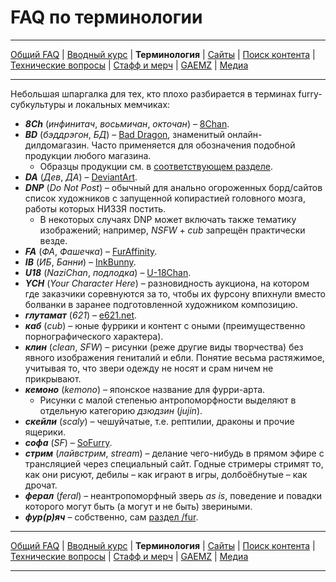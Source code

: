 # FAQ по терминологии

---

[Общий FAQ](faq.md) | [Вводный курс](intro.md) | **Терминология** | [Сайты](sites.md) | [Поиск контента](content.md) | [Технические вопросы](tech.md) | [Стафф и мерч](stuff.md) | [GAEMZ](gaemz.md) | [Медиа](media.md) 

---

Небольшая шпаргалка для тех, кто плохо разбирается в терминах furry-субкультуры и локальных мемчиках:

* **_8Ch_** (*инфинитач*, *восьмичан*, *окточан*) – [8Chan](https://8ch.net/fur).
* **_BD_** (*бэддрэгон*, *БД*) – [Bad Dragon](https://bad-dragon.com), знаменитый онлайн-дилдомагазин. Часто применяется для обозначения подобной продукции любого магазина.
  * Образцы продукции см. в [соответствующем разделе](intro.md#Мистер-Хайд).
* **_DA_** (*Дев*, *ДА*) – [DeviantArt](https://www.deviantart.com/).
* **_DNP_** (*Do Not Post*) – обычный для анально огороженных борд/сайтов список художников с запущенной копирастией головного мозга, работы которых НИЗЗЯ постить.
  * В некоторых случаях DNP может включать также тематику изображений; например, *NSFW* + *cub* запрещён практически везде.
* **_FA_** (*ФА*, *Фашечка*) – [FurAffinity](https://furaffinity.net).
* **_IB_** (*ИБ*, *Банни*) – [InkBunny](https://inkbunny.com).
* **_U18_** (*NaziChan*, *подлодка*) – [U-18Chan](https://u18chan.com).
* **_YCH_** (*Your Character Here*) – разновидность аукциона, на котором где заказчики соревнуются за то, чтобы их фурсону впихнули вместо болванки в заранее подготовленной художником композицию.
* **_глутамат_** (*621*) – [e621.net](https://e621.net).
* **_каб_** (*cub*) – юные фуррики и контент с оными (преимущественно порнографического характера).
* **_клин_** (*clean*, *SFW*) – рисунки (реже другие виды творчества) без явного изображения гениталий и ебли. Понятие весьма растяжимое, учитывая то, что звери одежду не носят и срам ничем не прикрывают.
* **_кемоно_** (*kemono*) – японское название для фурри-арта.
  * Рисунки с малой степенью антропоморфности выделяют в отдельную категорию *дзюдзин* (*jujin*).
* **_скейли_** (*scaly*) – чешуйчатые, т.е. рептилии, драконы и прочие ящерики.
* **_софа_** (*SF*) – [SoFurry](https://sofurry.com).
* **_стрим_** (*лайвстрим*, *stream*) – делание чего-нибудь в прямом эфире с трансляцией через специальный сайт. Годные стримеры стримят то, как они рисуют, дебилы – как играют в игры, долбоёбнутые – как дрочат.
* **_ферал_** (*feral*) – неантропоморфный зверь *as is*, поведение и повадки которого могут быть (а могут и не быть) звериными. 
* **_фур(р)яч_** – собственно, сам [раздел /fur](https://2ch.hk/fur).

---

[Общий FAQ](faq.md) | [Вводный курс](intro.md) | **Терминология** | [Сайты](sites.md) | [Поиск контента](content.md) | [Технические вопросы](tech.md) | [Стафф и мерч](stuff.md) | [GAEMZ](gaemz.md) | [Медиа](media.md) 

---
